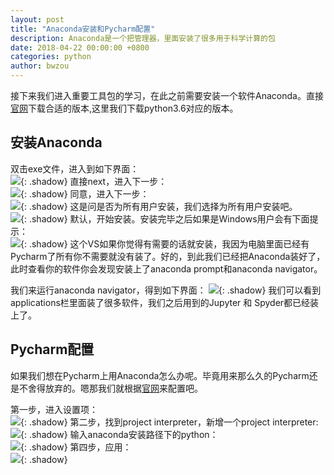 ```yaml
---
layout: post
title: "Anaconda安装和Pycharm配置"
description: Anaconda是一个把管理器，里面安装了很多用于科学计算的包
date: 2018-04-22 00:00:00 +0800
categories: python
author: bwzou
---
```

接下来我们进入重要工具包的学习，在此之前需要安装一个软件Anaconda。直接[官网](https://www.anaconda.com/download/)下载合适的版本,这里我们下载python3.6对应的版本。

## 安装Anaconda
双击exe文件，进入到如下界面：<br>
![]({{site.baseurl}}/images/20180411_anaconda_setup.png){: .shadow}
直接next，进入下一步：<br>
![]({{site.baseurl}}/images/20180411_anaconda_setup2.png){: .shadow}
同意，进入下一步：<br>
![]({{site.baseurl}}/images/20180411_anaconda_setup3.png){: .shadow}
这是问是否为所有用户安装，我们选择为所有用户安装吧。<br>
![]({{site.baseurl}}/images/20180411_anaconda_setup4.png){: .shadow}
默认，开始安装。安装完毕之后如果是Windows用户会有下面提示：<br>
![]({{site.baseurl}}/images/20180411_anaconda_setup5.png){: .shadow}
这个VS如果你觉得有需要的话就安装，我因为电脑里面已经有Pycharm了所有你不需要就没有装了。好的，到此我们已经把Anaconda装好了，此时查看你的软件你会发现安装上了anaconda prompt和anaconda navigator。

我们来运行anaconda navigator，得到如下界面：
![]({{site.baseurl}}/images/20180411_anaconda_started.png){: .shadow}
我们可以看到applications栏里面装了很多软件，我们之后用到的Jupyter 和 Spyder都已经装上了。

## Pycharm配置
如果我们想在Pycharm上用Anaconda怎么办呢。毕竟用来那么久的Pycharm还是不舍得放弃的。嗯那我们就根据[官网](https://docs.anaconda.com/anaconda/user-guide/tasks/integration/pycharm.html)来配置吧。

第一步，进入设置项：<br>
![]({{site.baseurl}}/images/20180411_pycharm_setting.png){: .shadow}
第二步，找到project interpreter，新增一个project interpreter:<br>
![]({{site.baseurl}}/images/20180411_pycharm_setting2.png){: .shadow}
输入anaconda安装路径下的python：<br>
![]({{site.baseurl}}/images/20180411_pycharm_setting3.png){: .shadow}
第四步，应用：<br>
![]({{site.baseurl}}/images/20180411_pycharm_setting4.png){: .shadow}



<style>.shadow{
    box-shadow: 2px 2px 5px #aaa;
    border-radius: 0;
    margin-top: 1em;
    margin-bottom: 1em;
}</style>

